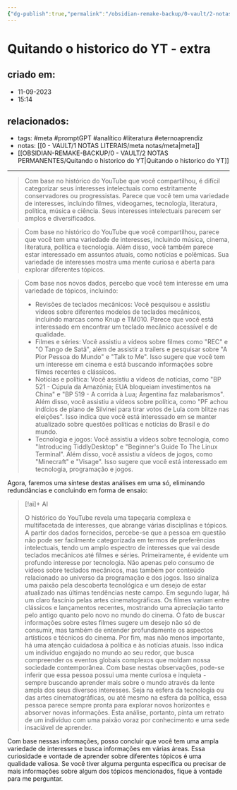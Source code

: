 ```yaml
---
{"dg-publish":true,"permalink":"/obsidian-remake-backup/0-vault/2-notas-permanentes/quitando-o-historico-do-yt-extra/","tags":["permanente","meta","promptGPT","analítico","literatura","eternoaprendiz"],"dgHomeLink":true,"dgShowLocalGraph":true,"dgShowFileTree":true,"dgEnableSearch":true,"noteIcon":""}
---
```


# Quitando o historico do YT - extra

## criado em: 
- 11-09-2023
- 15:14
## relacionados:
- tags: #meta #promptGPT #analítico #literatura #eternoaprendiz 
- notas: [[0 - VAULT/1 NOTAS LITERAIS/meta notas/meta\|meta]]
- [[OBSIDIAN-REMAKE-BACKUP/0 - VAULT/2 NOTAS PERMANENTES/Quitando o historico do YT\|Quitando o historico do YT]]
---

> Com base no histórico do YouTube que você compartilhou, é difícil categorizar seus interesses intelectuais como estritamente conservadores ou progressistas. Parece que você tem uma variedade de interesses, incluindo filmes, videogames, tecnologia, literatura, política, música e ciência. Seus interesses intelectuais parecem ser amplos e diversificados.

> Com base no histórico do YouTube que você compartilhou, parece que você tem uma variedade de interesses, incluindo música, cinema, literatura, política e tecnologia. Além disso, você também parece estar interessado em assuntos atuais, como notícias e polêmicas. Sua variedade de interesses mostra uma mente curiosa e aberta para explorar diferentes tópicos.

> Com base nos novos dados, percebo que você tem interesse em uma variedade de tópicos, incluindo:
> - Revisões de teclados mecânicos: Você pesquisou e assistiu vídeos sobre diferentes modelos de teclados mecânicos, incluindo marcas como Knup e TM010. Parece que você está interessado em encontrar um teclado mecânico acessível e de qualidade.
> - Filmes e séries: Você assistiu a vídeos sobre filmes como "REC" e "O Tango de Satã", além de assistir a trailers e pesquisar sobre "A Pior Pessoa do Mundo" e "Talk to Me". Isso sugere que você tem um interesse em cinema e está buscando informações sobre filmes recentes e clássicos.
> - Notícias e política: Você assistiu a vídeos de notícias, como "BP 521 - Cúpula da Amazônia; EUA bloqueiam investimentos na China" e "BP 519 - A corrida à Lua; Argentina faz malabarismos". Além disso, você assistiu a vídeos sobre política, como "PF achou indícios de plano de Silvinei para tirar votos de Lula com blitze nas eleições". Isso indica que você está interessado em se manter atualizado sobre questões políticas e notícias do Brasil e do mundo. 
> - Tecnologia e jogos: Você assistiu a vídeos sobre tecnologia, como "Introducing TiddlyDesktop" e "Beginner's Guide To The Linux Terminal". Além disso, você assistiu a vídeos de jogos, como "Minecraft" e "Visage". Isso sugere que você está interessado em tecnologia, programação e jogos.


Agora, faremos uma síntese destas análises em uma só, eliminando redundâncias e concluindo em forma de ensaio: 

> [!ai]+ AI
>
> O histórico do YouTube revela uma tapeçaria complexa e multifacetada de interesses, que abrange várias disciplinas e tópicos. A partir dos dados fornecidos, percebe-se que a pessoa em questão não pode ser facilmente categorizada em termos de preferências intelectuais, tendo um amplo espectro de interesses que vai desde teclados mecânicos até filmes e séries.
> Primeiramente, é evidente um profundo interesse por tecnologia. Não apenas pelo consumo de vídeos sobre teclados mecânicos, mas também por conteúdo relacionado ao universo da programação e dos jogos. Isso sinaliza uma paixão pela descoberta tecnológica e um desejo de estar atualizado nas últimas tendências neste campo.
> Em segundo lugar, há um claro fascínio pelas artes cinematográficas. Os filmes variam entre clássicos e lançamentos recentes, mostrando uma apreciação tanto pelo antigo quanto pelo novo no mundo do cinema. O fato de buscar informações sobre estes filmes sugere um desejo não só de consumir, mas também de entender profundamente os aspectos artísticos e técnicos do cinema.
> Por fim, mas não menos importante, há uma atenção cuidadosa à política e às notícias atuais. Isso indica um indivíduo engajado no mundo ao seu redor, que busca compreender os eventos globais complexos que moldam nossa sociedade contemporânea.
> Com base nestas observações, pode-se inferir que essa pessoa possui uma mente curiosa e inquieta - sempre buscando aprender mais sobre o mundo através da lente ampla dos seus diversos interesses. Seja na esfera da tecnologia ou das artes cinematográficas, ou até mesmo na esfera da política, essa pessoa parece sempre pronta para explorar novos horizontes e absorver novas informações. Esta análise, portanto, pinta um retrato de um indivíduo com uma paixão voraz por conhecimento e uma sede insaciável de aprender.


Com base nessas informações, posso concluir que você tem uma ampla variedade de interesses e busca informações em várias áreas. Essa curiosidade e vontade de aprender sobre diferentes tópicos é uma qualidade valiosa. Se você tiver alguma pergunta específica ou precisar de mais informações sobre algum dos tópicos mencionados, fique à vontade para me perguntar.
